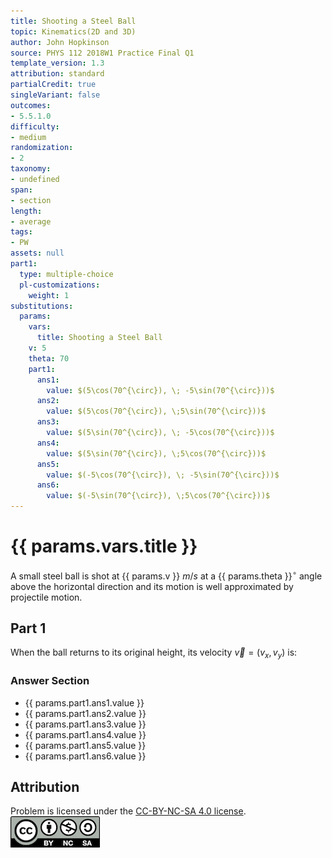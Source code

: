 ```yaml
---
title: Shooting a Steel Ball
topic: Kinematics(2D and 3D)
author: John Hopkinson
source: PHYS 112 2018W1 Practice Final Q1
template_version: 1.3
attribution: standard
partialCredit: true
singleVariant: false
outcomes:
- 5.5.1.0
difficulty:
- medium
randomization:
- 2
taxonomy:
- undefined
span:
- section
length:
- average
tags:
- PW
assets: null
part1:
  type: multiple-choice
  pl-customizations:
    weight: 1
substitutions:
  params:
    vars:
      title: Shooting a Steel Ball
    v: 5
    theta: 70
    part1:
      ans1:
        value: $(5\cos(70^{\circ}), \; -5\sin(70^{\circ}))$
      ans2:
        value: $(5\cos(70^{\circ}), \;5\sin(70^{\circ}))$
      ans3:
        value: $(5\sin(70^{\circ}), \; -5\cos(70^{\circ}))$
      ans4:
        value: $(5\sin(70^{\circ}), \;5\cos(70^{\circ}))$
      ans5:
        value: $(-5\cos(70^{\circ}), \; -5\sin(70^{\circ}))$
      ans6:
        value: $(-5\sin(70^{\circ}), \;5\cos(70^{\circ}))$
---
```

# {{ params.vars.title }}
A small steel ball is shot at {{ params.v }} $m/s$ at a {{ params.theta }}$^{\circ}$ angle above the horizontal direction and its motion is well approximated by projectile motion.

## Part 1

When the ball returns to its original height, its velocity $\overrightarrow{v} = (v_x, v_y)$ is:

### Answer Section

- {{ params.part1.ans1.value }}
- {{ params.part1.ans2.value }}
- {{ params.part1.ans3.value }}
- {{ params.part1.ans4.value }}
- {{ params.part1.ans5.value }}
- {{ params.part1.ans6.value }}

## Attribution

Problem is licensed under the [CC-BY-NC-SA 4.0 license](https://creativecommons.org/licenses/by-nc-sa/4.0/).<br> ![The Creative Commons 4.0 license requiring attribution-BY, non-commercial-NC, and share-alike-SA license.](https://raw.githubusercontent.com/firasm/bits/master/by-nc-sa.png)